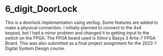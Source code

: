 # 6_digit_DoorLock
This is a doorlock implementation using verilog. Some features are added to make a physical connection. I initially planned to connect to the 4x4 keypad, but I had a minor problem and changed it to getting input to the switch on the FPGA. The FPGA board used is Xilinx's Basys 3 Artix-7 FPGA Board.
This was also submitted as a final project assignment for the 2023-1 Digital System Design course.
